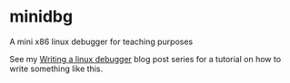 # minidbg
A mini x86 linux debugger for teaching purposes

See my [Writing a linux debugger](http://blog.tartanllama.xyz/c++/2017/03/21/writing-a-linux-debugger-setup/) blog post series for a tutorial on how to write something like this.

